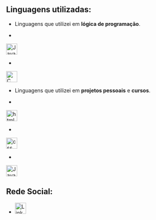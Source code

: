 ## Linguagens utilizadas:

* Linguagens que utilizei em **lógica de programação**.

- <a>
<img src="https://cdn.jsdelivr.net/gh/devicons/devicon/icons/javascript/javascript-original.svg" alt="JavaScript" width="30"/>
</a>

- <a>
<img src="https://cdn.jsdelivr.net/gh/devicons/devicon/icons/c/c-original.svg" alt="C" width="30"/>
</a>

* Linguagens que utilizei em **projetos pessoais** e **cursos**.

- <a>
<img src="https://cdn.jsdelivr.net/gh/devicons/devicon/icons/html5/html5-original.svg" alt="html" width="30"/>
</a>

- <a>
<img src="https://cdn.jsdelivr.net/gh/devicons/devicon/icons/css3/css3-original.svg" alt="css" width="30"/>
</a>

- <a>
<img src="https://cdn.jsdelivr.net/gh/devicons/devicon/icons/javascript/javascript-original.svg" alt="JavaScript" width="30"/>
</a>

## Rede Social:

- <a href="https://www.linkedin.com/in/williamrkaplan">
  <img src="https://cdn.jsdelivr.net/gh/devicons/devicon/icons/linkedin/linkedin-original.svg" alt="LinkedIn" width="30"/>
</a>